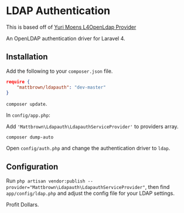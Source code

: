 # LDAP Authentication #
This is based off of [Yuri Moens L4OpenLdap Provider](https://github.com/yuri-moens/l4-openldap)

An OpenLDAP authentication driver for Laravel 4.

## Installation

Add the following to your `composer.json` file.

```json
require {
	"mattbrown/ldapauth": "dev-master"
}
```

`composer update`.

In `config/app.php`:

Add `'Mattbrown\Ldapauth\LdapauthServiceProvider'` to providers array.

`composer dump-auto`

Open `config/auth.php` and change the authentication driver to `ldap`.


## Configuration

Run `php artisan vendor:publish --provider="Mattbrown\Ldapauth\LdapauthServiceProvider"`, then find `app/config/ldap.php` and adjust the config file for your LDAP settings.

Profit Dollars.